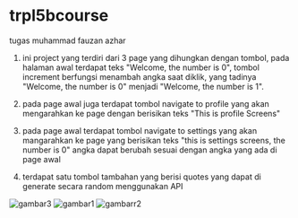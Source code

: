 # trpl5bcourse
 tugas muhammad fauzan azhar

1. ini project yang terdiri dari 3 page yang dihungkan dengan tombol, pada halaman awal terdapat teks "Welcome, the number is 0", tombol increment berfungsi menambah angka saat diklik, yang tadinya "Welcome, the number is 0" menjadi "Welcome, the number is 1".

2. pada page awal juga terdapat tombol navigate to profile yang akan mengarahkan ke page dengan berisikan teks "This is profile Screens"

3. pada page awal terdapat tombol navigate to settings yang akan mangarahkan ke page yang berisikan teks "this is settings screens, the number is 0" angka dapat berubah sesuai dengan angka yang ada di page awal

4. terdapat satu tombol tambahan yang berisi quotes yang dapat di generate secara random menggunakan API

![gambar3](https://github.com/mhdfauzana/trpl5bcourse/assets/145521110/ddd7ffcc-533c-4e97-a333-0462db3eb44a)
![gambar1](https://github.com/mhdfauzana/trpl5bcourse/assets/145521110/6f1e753a-f365-4849-80ee-4239530447f5)
![gambarr2](https://github.com/mhdfauzana/trpl5bcourse/assets/145521110/80f020de-5376-411a-a9a5-9f1b95f2fe2c)
